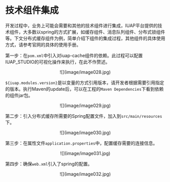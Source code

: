 # 技术组件集成

开发过程中，业务上可能会需要和其他的技术组件进行集成，IUAP平台提供的技术组件，大多数以spring的方式扩展，如缓存组件、消息队列组件、分布式锁组件等。下文分布式缓存组件为例，简单介绍下组件的集成过程，其他组件的具体使用方式，请参考官网的具体的使用手册。  

第一步：在`pom.xml`中引入对iuap-cache组件的依赖。此过程可以配置IUAP_STUDIO的可视化操作来执行，在此不作赘述。  

<center>
![](image/image028.jpg)

</center>   

`${iuap.modules.version}`是以变量的方式引用版本，请开发者根据需要引用指定的版本。执行Maven的update后，可以在工程的`Maven Dependencies`下看到依赖的组件jar包。  

<center>
![](image/image029.jpg)

</center>   

第二步：引入分布式缓存所需要的Spring配置文件，加入到`src/main/resources`下。  

<center>
![](image/image030.jpg)

</center>   

第三步：在属性文件`application.properties`中，配置缓存需要的连接信息。  

<center>
![](image/image031.jpg)

</center>  

第四步：确保`web.xml`引入了spring的配置。  

<center>
![](image/image032.jpg)

</center>  
